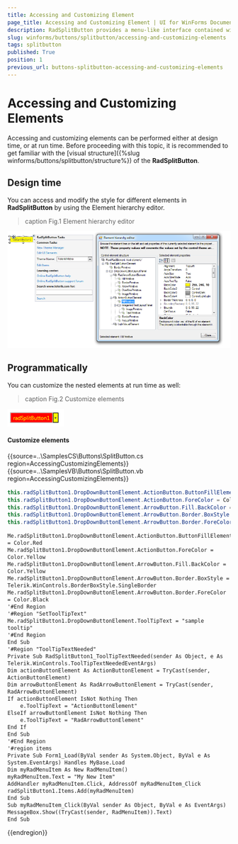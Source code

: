 ```yaml
---
title: Accessing and Customizing Element
page_title: Accessing and Customizing Element | UI for WinForms Documentation
description: RadSplitButton provides a menu-like interface contained within a button that can be placed anywhere on a form.
slug: winforms/buttons/splitbutton/accessing-and-customizing-elements
tags: splitbutton
published: True
position: 1
previous_url: buttons-splitbutton-accessing-and-customizing-elements
---
```

 
# Accessing and Customizing Elements
 
Accessing and customizing elements can be performed either at design time, or at run time. Before proceeding with this topic, it is recommended to get familiar with the [visual structure]({%slug winforms/buttons/splitbutton/structure%}) of the __RadSplitButton__.
      

## Design time

You can access and modify the style for different elements in __RadSplitButton__ by using the Element hierarchy editor.

>caption Fig.1 Element hierarchy editor

![splitbutton-customizing-appearance-accessing-and-customizing-elements 001](images/splitbutton-customizing-appearance-accessing-and-customizing-elements001.png)

## Programmatically

You can customize the nested elements at run time as well:
>caption Fig.2 Customize elements

![splitbutton-customizing-appearance-accessing-and-customizing-elements 002](images/splitbutton-customizing-appearance-accessing-and-customizing-elements002.png)

#### Customize elements 

{{source=..\SamplesCS\Buttons\SplitButton.cs region=AccessingCustomizingElements}} 
{{source=..\SamplesVB\Buttons\SplitButton.vb region=AccessingCustomizingElements}} 

````C#
this.radSplitButton1.DropDownButtonElement.ActionButton.ButtonFillElement.BackColor = Color.Red;
this.radSplitButton1.DropDownButtonElement.ActionButton.ForeColor = Color.Yellow;
this.radSplitButton1.DropDownButtonElement.ArrowButton.Fill.BackColor = Color.Yellow;
this.radSplitButton1.DropDownButtonElement.ArrowButton.Border.BoxStyle = Telerik.WinControls.BorderBoxStyle.SingleBorder;
this.radSplitButton1.DropDownButtonElement.ArrowButton.Border.ForeColor = Color.Black;

````
````VB.NET
Me.radSplitButton1.DropDownButtonElement.ActionButton.ButtonFillElement.BackColor = Color.Red
Me.radSplitButton1.DropDownButtonElement.ActionButton.ForeColor = Color.Yellow
Me.radSplitButton1.DropDownButtonElement.ArrowButton.Fill.BackColor = Color.Yellow
Me.radSplitButton1.DropDownButtonElement.ArrowButton.Border.BoxStyle = Telerik.WinControls.BorderBoxStyle.SingleBorder
Me.radSplitButton1.DropDownButtonElement.ArrowButton.Border.ForeColor = Color.Black
'#End Region
'#Region "SetToolTipText"
Me.radSplitButton1.DropDownButtonElement.ToolTipText = "sample tooltip"
'#End Region
End Sub
'#Region "ToolTipTextNeeded"
Private Sub RadSplitButton1_ToolTipTextNeeded(sender As Object, e As Telerik.WinControls.ToolTipTextNeededEventArgs)
Dim actionButtonElement As ActionButtonElement = TryCast(sender, ActionButtonElement)
Dim arrowButtonElement As RadArrowButtonElement = TryCast(sender, RadArrowButtonElement)
If actionButtonElement IsNot Nothing Then
    e.ToolTipText = "ActionButtonElement"
ElseIf arrowButtonElement IsNot Nothing Then
    e.ToolTipText = "RadArrowButtonElement"
End If
End Sub
'#End Region
'#region items
Private Sub Form1_Load(ByVal sender As System.Object, ByVal e As System.EventArgs) Handles MyBase.Load
Dim myRadMenuItem As New RadMenuItem()
myRadMenuItem.Text = "My New Item"
AddHandler myRadMenuItem.Click, AddressOf myRadMenuItem_Click
radSplitButton1.Items.Add(myRadMenuItem)
End Sub
Sub myRadMenuItem_Click(ByVal sender As Object, ByVal e As EventArgs)
MessageBox.Show((TryCast(sender, RadMenuItem)).Text)
End Sub

````

{{endregion}}  
